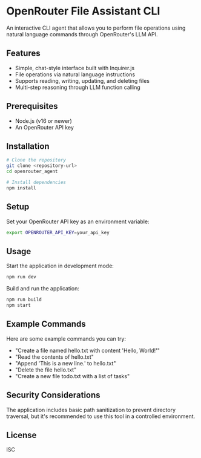 # OpenRouter File Assistant CLI

An interactive CLI agent that allows you to perform file operations using natural language commands through OpenRouter's LLM API.

## Features

- Simple, chat-style interface built with Inquirer.js
- File operations via natural language instructions
- Supports reading, writing, updating, and deleting files
- Multi-step reasoning through LLM function calling

## Prerequisites

- Node.js (v16 or newer)
- An OpenRouter API key

## Installation

```bash
# Clone the repository
git clone <repository-url>
cd openrouter_agent

# Install dependencies
npm install
```

## Setup

Set your OpenRouter API key as an environment variable:

```bash
export OPENROUTER_API_KEY=your_api_key
```

## Usage

Start the application in development mode:

```bash
npm run dev
```

Build and run the application:

```bash
npm run build
npm start
```

## Example Commands

Here are some example commands you can try:

- "Create a file named hello.txt with content 'Hello, World!'"
- "Read the contents of hello.txt"
- "Append 'This is a new line.' to hello.txt"
- "Delete the file hello.txt"
- "Create a new file todo.txt with a list of tasks"

## Security Considerations

The application includes basic path sanitization to prevent directory traversal, but it's recommended to use this tool in a controlled environment.

## License

ISC